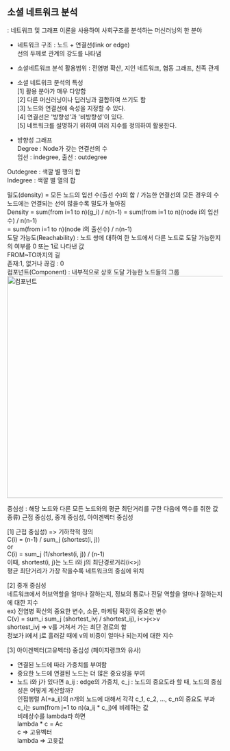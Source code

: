 ## 소셜 네트워크 분석 
: 네트워크 및 그래프 이론을 사용하여 사회구조를 분석하는 머신러닝의 한 분야  
- 네트워크 구조 : 노드 + 연결선(link or edge)  
선의 두께로 관계의 강도를 나타냄  
- 소셜네트워크 분석 활용범위 : 전염병 확산, 지인 네트워크, 협동 그래프, 친족 관계  
- 소셜 네트워크 분석의 특성  
[1] 활용 분야가 매우 다양함  
[2] 다른 머신러닝이나 딥러닝과 결합하여 쓰기도 함  
[3] 노드와 연결선에 속성을 지정할 수 있다.  
[4] 연결선은 '방향성'과 '비방향성'이 있다.  
[5] 네트워크를 설명하기 위하여 여러 지수를 정의하여 활용한다.  

- 방향성 그래프  
Degree : Node가 갖는 연결선의 수  
입선 : indegree, 출선 : outdegree  
  
Outdegree : 색깔 별 행의 합  
Indegree : 색깔 별 열의 합  
  
밀도(density) = 모든 노드의 입선 수(출선 수)의 합 / 가능한 연결선의 모든 경우의 수  
노드에는 연결되는 선이 많을수록 밀도가 높아짐  
Density = sum(from i=1 to n)(g_i) / n(n-1) = sum(from i=1 to n)(node i의 입선수) / n(n-1)  
= sum(from i=1 to n)(node i의 출선수) / n(n-1)  
도달 가능도(Reachability) : 노드 쌍에 대하여 한 노드에서 다른 노드로 도달 가능한지의 여부를 0 또는 1로 나타낸 값  
FROM~TO까지의 길  
존재:1, 없거나 끊김 : 0  
컴포넌트(Component) : 내부적으로 상호 도달 가능한 노드들의 그룹  
<img width="518" alt="컴포넌트" src="https://github.com/user-attachments/assets/ba4800fa-8e3b-485c-b511-ecf8bfd015bb" />
<br>
  
중심성 : 해당 노드와 다른 모든 노드와의 평균 최단거리를 구한 다음에 역수를 취한 값  
종류) 근접 중심성, 중개 중심성, 아이겐벡터 중심성  
  
[1] 근접 중심성) => 기하학적 정의  
C(i) = (n-1) / sum_j (shortest(i, j))  
or  
C(i) = sum_j (1/shortest(i, j)) / (n-1)  
이때, shortest(i, j)는 노드 i와 j의 최단경로거리(i<>j)  
평균 최단거리가 가장 작을수록 네트워크의 중심에 위치  
  
[2] 중개 중심성  
네트워크에서 허브역할을 얼마나 잘하는지, 정보의 통로나 전달 역할을 얼마나 잘하는지에 대한 지수  
ex) 전염병 확산의 중요한 변수, 소문, 마케팅 확장의 중요한 변수  
C(v) = sum_i sum_j (shortest_ivj / shortest_ij), i<>j<>v  
shortest_ivj => v를 거쳐서 가는 최단 경로의 합  
정보가 i에서 j로 흘러갈 때에 v의 비중이 얼마나 되는지에 대한 지수  
  
[3] 아이겐벡터(고유벡터) 중심성  (페이지랭크와 유사)
- 연결된 노드에 따라 가중치를 부여함  
- 중요한 노드에 연결된 노드는 더 많은 중요성을 부여  
- 노드 i와 j가 있다면 a_ij : edge의 가중치, c_j : 노드의 중요도라 할 때, 노드의 중심성은 어떻게 계산할까?  
인접행렬 A(=a_ij)의 n개의 노드에 대해서 각각 c_1, c_2, ..., c_n의 중요도 부과  
c_i는 sum(from j=1 to n)(a_ij * c_j)에 비례하는 값  
비례상수를 lambda라 하면    
lambda * c = Ac  
c => 고유벡터  
lambda => 고윳값  

